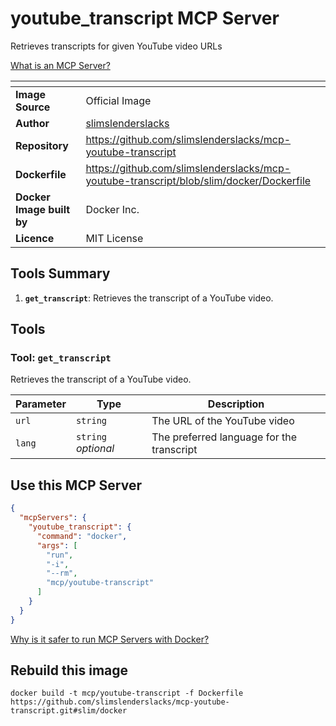 # youtube_transcript MCP Server

Retrieves transcripts for given YouTube video URLs

[What is an MCP Server?](https://www.anthropic.com/news/model-context-protocol)

| <!-- --> | <!-- --> |
|-----------|---------|
| **Image Source** | Official Image |
| **Author** | [slimslenderslacks](https://github.com/slimslenderslacks) |
| **Repository** | https://github.com/slimslenderslacks/mcp-youtube-transcript |
| **Dockerfile** | https://github.com/slimslenderslacks/mcp-youtube-transcript/blob/slim/docker/Dockerfile |
| **Docker Image built by** | Docker Inc. |
| **Licence** | MIT License |

## Tools Summary

 1. **`get_transcript`**: Retrieves the transcript of a YouTube video.

## Tools

### Tool: **`get_transcript`**

Retrieves the transcript of a YouTube video.

| Parameter | Type | Description |
| - | - | - |
| `url` | `string` | The URL of the YouTube video |
| `lang` | `string` *optional* | The preferred language for the transcript |

## Use this MCP Server

```json
{
  "mcpServers": {
    "youtube_transcript": {
      "command": "docker",
      "args": [
        "run",
        "-i",
        "--rm",
        "mcp/youtube-transcript"
      ]
    }
  }
}
```

[Why is it safer to run MCP Servers with Docker?](https://www.docker.com/blog/the-model-context-protocol-simplifying-building-ai-apps-with-anthropic-claude-desktop-and-docker/)

## Rebuild this image

```console
docker build -t mcp/youtube-transcript -f Dockerfile https://github.com/slimslenderslacks/mcp-youtube-transcript.git#slim/docker
```

